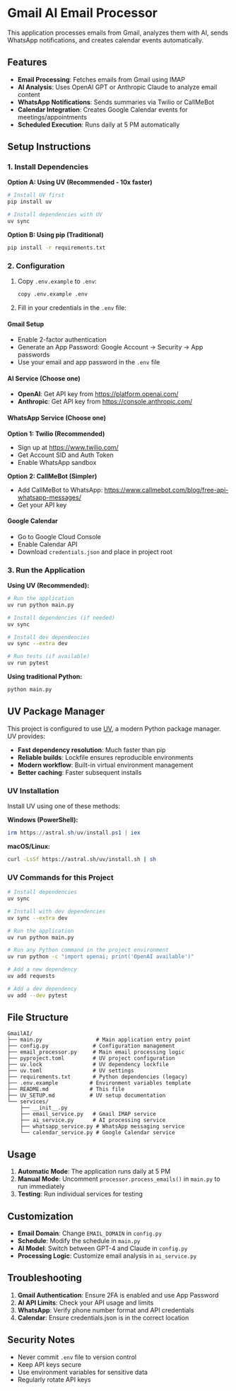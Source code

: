 # Gmail AI Email Processor

This application processes emails from Gmail, analyzes them with AI, sends WhatsApp notifications, and creates calendar events automatically.

## Features

- **Email Processing**: Fetches emails from Gmail using IMAP
- **AI Analysis**: Uses OpenAI GPT or Anthropic Claude to analyze email content
- **WhatsApp Notifications**: Sends summaries via Twilio or CallMeBot
- **Calendar Integration**: Creates Google Calendar events for meetings/appointments
- **Scheduled Execution**: Runs daily at 5 PM automatically

## Setup Instructions

### 1. Install Dependencies

**Option A: Using UV (Recommended - 10x faster)**
```bash
# Install UV first
pip install uv

# Install dependencies with UV
uv sync
```

**Option B: Using pip (Traditional)**
```bash
pip install -r requirements.txt
```

### 2. Configuration

1. Copy `.env.example` to `.env`:
   ```bash
   copy .env.example .env
   ```

2. Fill in your credentials in the `.env` file:

#### Gmail Setup
- Enable 2-factor authentication
- Generate an App Password: Google Account → Security → App passwords
- Use your email and app password in the `.env` file

#### AI Service (Choose one)
- **OpenAI**: Get API key from https://platform.openai.com/
- **Anthropic**: Get API key from https://console.anthropic.com/

#### WhatsApp Service (Choose one)

**Option 1: Twilio (Recommended)**
- Sign up at https://www.twilio.com/
- Get Account SID and Auth Token
- Enable WhatsApp sandbox

**Option 2: CallMeBot (Simpler)**
- Add CallMeBot to WhatsApp: https://www.callmebot.com/blog/free-api-whatsapp-messages/
- Get your API key

#### Google Calendar
- Go to Google Cloud Console
- Enable Calendar API
- Download `credentials.json` and place in project root

### 3. Run the Application

**Using UV (Recommended):**
```bash
# Run the application
uv run python main.py

# Install dependencies (if needed)
uv sync

# Install dev dependencies
uv sync --extra dev

# Run tests (if available)
uv run pytest
```

**Using traditional Python:**
```bash
python main.py
```

## UV Package Manager

This project is configured to use [UV](https://docs.astral.sh/uv/), a modern Python package manager. UV provides:

- **Fast dependency resolution**: Much faster than pip
- **Reliable builds**: Lockfile ensures reproducible environments  
- **Modern workflow**: Built-in virtual environment management
- **Better caching**: Faster subsequent installs

### UV Installation

Install UV using one of these methods:

**Windows (PowerShell):**
```powershell
irm https://astral.sh/uv/install.ps1 | iex
```

**macOS/Linux:**
```bash
curl -LsSf https://astral.sh/uv/install.sh | sh
```

### UV Commands for this Project

```bash
# Install dependencies
uv sync

# Install with dev dependencies  
uv sync --extra dev

# Run the application
uv run python main.py

# Run any Python command in the project environment
uv run python -c "import openai; print('OpenAI available')"

# Add a new dependency
uv add requests

# Add a dev dependency
uv add --dev pytest
```

## File Structure

```
GmailAI/
├── main.py                 # Main application entry point
├── config.py              # Configuration management
├── email_processor.py     # Main email processing logic
├── pyproject.toml         # UV project configuration
├── uv.lock                # UV dependency lockfile
├── uv.toml                # UV settings
├── requirements.txt       # Python dependencies (legacy)
├── .env.example          # Environment variables template
├── README.md             # This file
├── UV_SETUP.md           # UV setup documentation
└── services/
    ├── __init__.py
    ├── email_service.py   # Gmail IMAP service
    ├── ai_service.py      # AI processing service
    ├── whatsapp_service.py # WhatsApp messaging service
    └── calendar_service.py # Google Calendar service
```

## Usage

1. **Automatic Mode**: The application runs daily at 5 PM
2. **Manual Mode**: Uncomment `processor.process_emails()` in `main.py` to run immediately
3. **Testing**: Run individual services for testing

## Customization

- **Email Domain**: Change `EMAIL_DOMAIN` in `config.py`
- **Schedule**: Modify the schedule in `main.py`
- **AI Model**: Switch between GPT-4 and Claude in `config.py`
- **Processing Logic**: Customize email analysis in `ai_service.py`

## Troubleshooting

1. **Gmail Authentication**: Ensure 2FA is enabled and use App Password
2. **AI API Limits**: Check your API usage and limits
3. **WhatsApp**: Verify phone number format and API credentials
4. **Calendar**: Ensure credentials.json is in the correct location

## Security Notes

- Never commit `.env` file to version control
- Keep API keys secure
- Use environment variables for sensitive data
- Regularly rotate API keys
